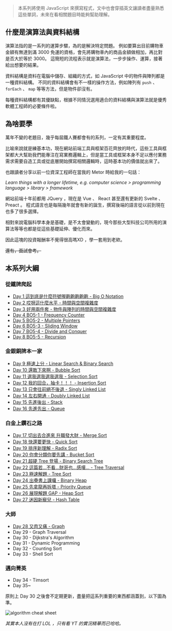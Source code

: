 <!-- Day 0 歡迎來到刷題峽谷 - Algorithms & Data Structures -->

> 本系列將使用 JavaScript 來撰寫程式，文中也會穿插英文讓讀者盡量熟悉這些單詞，未來在看相關題目時能夠幫助理解。

## 什麼是演算法與資料結構

演算法指的是一系列的運算步驟，為的是解決特定問題。
例如要算出目前購物車金額有無達到滿 3000 免運的資格，會先將購物車內的商品金額做相加，再比對是否大於等於 3000。
這簡短的流程表示就是演算法，一步步操作、運算，接著給出想要的結果。

資料結構是資料在電腦中儲存、組織的方式，如 JavaScript 中的物件與陣列都是一種資料結構。
不同的資料結構會有不一樣的操作方法，例如陣列有 `push` 、 `forEach` 、 `map` 等等方法，但是物件卻沒有。

每種資料結構都有其優缺點，根據不同情況選用適合的資料結構與演算法就是優秀軟體工程師的必要條件啦。

## 為啥要學

萬年不變的老題目，幾乎每屆鐵人賽都會有的系列，一定有其重要程度。

比喻來說就是練基本功，現在網站前端工具與框架百花齊放的時代，這些工具與框架都大大幫助我們能專注在寫業務邏輯上，但是當工具或框架本身不足以應付業務需求需要自造工具或從底層開始撰寫相關邏輯時，這時基本功的價值就出來了。

也跟讀者分享以前一位資深工程師在當我的 Metor 時給我的一句話：

*Learn things with a longer lifetime, e.g. computer science > programming language > library > framework*

網站前端十年前都用 JQuery ，現在是 Vue 、 React 甚至還有更新的 Svelte 、 Preact 。
程式語言也是每隔幾年就會有新的誕生，撰寫後端的語言從以前到現在也多了很多選擇。

相對來說電腦科學本身是基礎，是不太會變動的，現今那些大型科技公司所用的演算法等等也都是從這些基礎延伸、優化而來。

因此這塊的投資報酬率不覺得很高嗎XD ，學一套用到老欸。

~~還有，面試會考。~~

## 本系列大綱

### 從鐵牌爬起
- [Day 1 這到底是什麼符號喔齁齁齁齁齁 - Big O Notation](https://ithelp.ithome.com.tw/articles/10288453)
- [Day 2 哎呀這什麼水平 - 時間與空間複雜度](https://ithelp.ithome.com.tw/articles/10292419)
- [Day 3 好用兩件套 - 物件與陣列的時間與空間複雜度](https://ithelp.ithome.com.tw/articles/10293886)
- [Day 4 BO5-1 - Frequency Counter](https://ithelp.ithome.com.tw/articles/10294036)
- [Day 5 BO5-2 - Multiple Pointers](https://ithelp.ithome.com.tw/articles/10294084)
- [Day 6 BO5-3 - Sliding Window](https://ithelp.ithome.com.tw/articles/10296153)
- [Day 7 BO5-4 - Divide and Conquer](https://ithelp.ithome.com.tw/articles/10296157)
- [Day 8 BO5-5 - Recursion](https://ithelp.ithome.com.tw/articles/10296158)

### 金銀銅牌本一家
- [Day 9 極速上分 - Linear Search & Binary Search](https://ithelp.ithome.com.tw/articles/10296159)
- [Day 10 還敢下來啊 - Bubble Sort](https://ithelp.ithome.com.tw/articles/10294082)
- [Day 11 選我選我選我選我 - Selection Sort](https://ithelp.ithome.com.tw/articles/10298928)
- [Day 12 我的回合，抽卡！！！ - Insertion Sort](https://ithelp.ithome.com.tw/articles/10298937)
- [Day 13 只會往前絕不後退 - Singly Linked List](https://ithelp.ithome.com.tw/articles/10298945)
- [Day 14 左右開通 - Doubly Linked List](https://ithelp.ithome.com.tw/articles/10298946)
- [Day 15 先進後出 - Stack](https://ithelp.ithome.com.tw/articles/10300208)
- [Day 16 先進先出 - Queue](https://ithelp.ithome.com.tw/articles/10300209)

### 白金上鑽石之路
- [Day 17 切出去合進來 升職發大財 - Merge Sort](https://ithelp.ithome.com.tw/articles/10300778)
- [Day 18 快還要更快 - Quick Sort](https://ithelp.ithome.com.tw/articles/10301442)
- [Day 19 排序新理解 - Radix Sort](https://ithelp.ithome.com.tw/articles/10303968)
- [Day 20 你會分類你要先講 - Bucket Sort](https://ithelp.ithome.com.tw/articles/10304456)
- [Day 21 超硬 Tree 登場 - Binary Search Tree](https://ithelp.ithome.com.tw/articles/10304503)
- [Day 22 這篇若...不看...財哥也...感嘆... - Tree Traversal](https://ithelp.ithome.com.tw/articles/10305480)
- [Day 23 極速解題 - Tree Sort](https://ithelp.ithome.com.tw/articles/10305481)
- [Day 24 出疊書上課囉 - Binary Heap](https://ithelp.ithome.com.tw/articles/10305502)
- [Day 25 先拿龍再拆塔 - Priority Queue](https://ithelp.ithome.com.tw/articles/10307291)
- [Day 26 展現解題 GAP - Heap Sort](https://ithelp.ithome.com.tw/articles/10307742)
- [Day 27 迷因新寵兒 - Hash Table](https://ithelp.ithome.com.tw/articles/10307747)

### 大師
- [Day 28 又肉又痛 - Graph](https://ithelp.ithome.com.tw/articles/10308203)
- Day 29 - Graph Traversal
- Day 30 - Dijkstra's Algorithm
- Day 31 - Dynamic Programming
- Day 32 - Counting Sort
- Day 33 - Shell Sort

### 邁向菁英
- Day 34 - Timsort
- Day 35~

原則上 Day 30 之後會不定期更新，盡量把這系列重要的東西都涵蓋到，以下圖為準。

![algorithm cheat sheet](https://www.bigocheatsheet.com/img/big-o-cheat-sheet-poster.png)

*其實本人沒有在打 LOL ，只有看 YT 的實況精華而已哈哈。*
